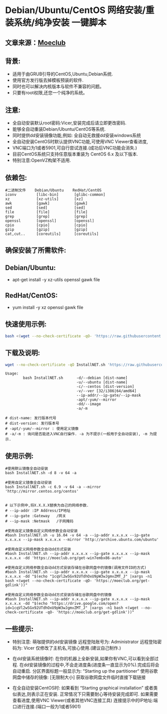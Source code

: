 # Debian/Ubuntu/CentOS 网络安装/重装系统/纯净安装 一键脚本
## 文章来源：[Moeclub](https://moeclub.org/2018/04/03/603/) 

## 背景:
- 适用于由GRUB引导的CentOS,Ubuntu,Debian系统.
- 使用官方发行版去掉模板预装的软件.
- 同时也可以解决内核版本与软件不兼容的问题。
- 只要有root权限,还您一个纯净的系统。

## 注意:
- 全自动安装默认root密码:Vicer,安装完成后请立即更改密码.
- 能够全自动重装Debian/Ubuntu/CentOS等系统.
- 同时提供dd安装镜像功能,例如: 全自动无救援dd安装windows系统
- 全自动安装CentOS时默认提供VNC功能,可使用VNC Viewer查看进度,
- VNC端口为1或者5901,可自行尝试连接.(成功后VNC功能会消失.)
- 目前CentOS系统只支持任意版本重装为 CentOS 6.x 及以下版本.
- 特别注意:OpenVZ构架不适用.

## 依赖包:
```
#二进制文件    Debian/Ubuntu    RedHat/CentOS
iconv         [libc-bin]       [glibc-common]
xz            [xz-utils]       [xz]
awk           [gawk]           [gawk]
sed           [sed]            [sed]
file          [file]           [file]
grep          [grep]           [grep]
openssl       [openssl]        [openssl]
cpio          [cpio]           [cpio]
gzip          [gzip]           [gzip]
cat,cut..     [coreutils]      [coreutils]
```

## 确保安装了所需软件:
## Debian/Ubuntu:
- apt-get install -y xz-utils openssl gawk file
## RedHat/CentOS:
- yum install -y xz openssl gawk file

## 快速使用示例:
``` bash
bash <(wget --no-check-certificate -qO- 'https://raw.githubusercontent.com/FuaerCN/Shell/master/Vicer/InstallNET.sh') -d 8 -v 64 -a
```

## 下载及说明:
``` bash
wget --no-check-certificate -qO InstallNET.sh 'https://raw.githubusercontent.com/FuaerCN/Shell/master/Vicer/InstallNET.sh' && chmod a+x InstallNET.sh
```

```
Usage:
        bash InstallNET.sh      -d/--debian [dist-name]
                                -u/--ubuntu [dist-name]
                                -c/--centos [dist-version]
                                -v/--ver [32/i386|64/amd64]
                                --ip-addr/--ip-gate/--ip-mask
                                -apt/-yum/--mirror
                                -dd/--image
                                -a/-m
 
# dist-name: 发行版本代号
# dist-version: 发行版本号
# -apt/-yum/--mirror : 使用定义镜像
# -a/-m : 询问是否能进入VNC自行操作. -a 为不提示(一般用于全自动安装), -m 为提示.
```
## 使用示例:
```
#使用默认镜像全自动安装
bash InstallNET.sh -d 8 -v 64 -a
 
#使用自定义镜像全自动安装
bash InstallNET.sh -c 6.9 -v 64 -a --mirror 'http://mirror.centos.org/centos'
 
 
# 以下示例中,将X.X.X.X替换为自己的网络参数.
# --ip-addr :IP Address/IP地址
# --ip-gate :Gateway   /网关
# --ip-mask :Netmask   /子网掩码
 
#使用自定义镜像自定义网络参数全自动安装
#bash InstallNET.sh -u 16.04 -v 64 -a --ip-addr x.x.x.x --ip-gate x.x.x.x --ip-mask x.x.x.x --mirror 'http://archive.ubuntu.com/ubuntu'
 
#使用自定义网络参数全自动dd方式安装
#bash InstallNET.sh --ip-addr x.x.x.x --ip-gate x.x.x.x --ip-mask x.x.x.x -dd 'https://moeclub.org/get-win7embx86-auto'
 
#使用自定义网络参数全自动dd方式安装存储在谷歌网盘中的镜像(调用文件ID的方式)
#bash InstallNET.sh --ip-addr x.x.x.x --ip-gate x.x.x.x --ip-mask x.x.x.x -dd "$(echo "1cqVl2wSGx92UTdhOxU9pW3wJgmvZMT_J" |xargs -n1 bash <(wget --no-check-certificate -qO- 'https://moeclub.org/get-gdlink'))"
 
#使用自定义网络参数全自动dd方式安装存储在谷歌网盘中的镜像
#bash InstallNET.sh --ip-addr x.x.x.x --ip-gate x.x.x.x --ip-mask x.x.x.x -dd "$(echo "https://drive.google.com/open?id=1cqVl2wSGx92UTdhOxU9pW3wJgmvZMT_J" |xargs -n1 bash <(wget --no-check-certificate -qO- 'https://moeclub.org/get-gdlink'))"
```

## 一些提示:
- 特别注意:
  萌咖提供的dd安装镜像
  远程登陆账号为: Administrator
  远程登陆密码为: Vicer
  仅修改了主机名,可放心使用.(建议自己制作.)

- 在dd安装系统镜像时:
  在你的机器上全新安装,如果你有VNC,可以看到全部过程.
  在dd安装镜像的过程中,不会走进度条(进度条一直显示为0%).完成后将会自动重启.
  分区界面标题一般显示为: “Starting up the partitioner“
  使用谷歌网盘中储存的镜像: [无限制大小] 获取谷歌网盘文件临时直接下载链接

- 在全自动安装CentOS时:
 如果看到 “Starting graphical installation” 或者类似表达,则表示正在安装.
 正常情况下只需要耐心等待安装完成即可.
 如果需要查看进度,使用VNC Viewer(或者其他VNC连接工具)
 连接提示中的IP地址:端口进行连接.(端口一般为1或者5901)
 